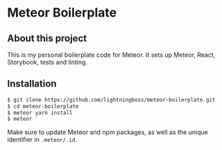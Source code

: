 # Meteor Boilerplate

## About this project
This is my personal boilerplate code for Meteor. It sets up Meteor, React, Storybook, tests and linting.

## Installation
```sh
$ git clone https://github.com/lightningboss/meteor-boilerplate.git
$ cd meteor-boilerplate
$ meteor yarn install
$ meteor
```

Make sure to update Meteor and npm packages, as well as the unique identifier in `.meteor/.id`.
